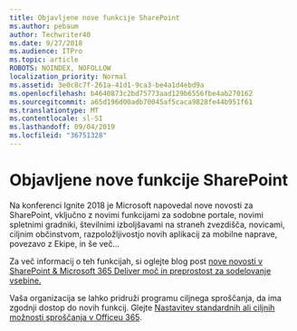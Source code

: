 ```yaml
---
title: Objavljene nove funkcije SharePoint
ms.author: pebaum
author: Techwriter40
ms.date: 9/27/2018
ms.audience: ITPro
ms.topic: article
ROBOTS: NOINDEX, NOFOLLOW
localization_priority: Normal
ms.assetid: 3e0c8c7f-261a-41d1-9ca3-be4a1d4ebd9a
ms.openlocfilehash: b4640873c2bd75773aad129b6556fbe4ab270162
ms.sourcegitcommit: a65d196d00adb70045af5caca9828fe44b951f61
ms.translationtype: MT
ms.contentlocale: sl-SI
ms.lasthandoff: 09/04/2019
ms.locfileid: "36751328"
---
```

# <a name="sharepoint-new-features-announced"></a>Objavljene nove funkcije SharePoint

Na konferenci Ignite 2018 je Microsoft napovedal nove novosti za SharePoint, vključno z novimi funkcijami za sodobne portale, novimi spletnimi gradniki, številnimi izboljšavami na straneh zvezdišča, novicami, ciljnim občinstvom, razpoložljivostjo novih aplikacij za mobilne naprave, povezavo z Ekipe, in še več...
  
Za več informacij o teh funkcijah, si oglejte blog post [nove novosti v SharePoint &amp; Microsoft 365 Deliver moč in preprostost za sodelovanje vsebine.](https://go.microsoft.com/fwlink/?linkid=2026502)
  
Vaša organizacija se lahko pridruži programu ciljnega sproščanja, da ima zgodnji dostop do novih funkcij. Glejte [Nastavitev standardnih ali ciljnih možnosti sproščanja v Officeu 365](https://docs.microsoft.com/office365/admin/manage/release-options-in-office-365).
